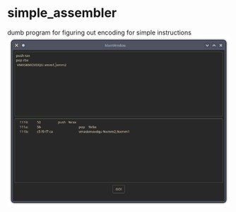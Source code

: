 # simple_assembler
dumb program for figuring out encoding for simple instructions
![picture](Screenshot.png)
